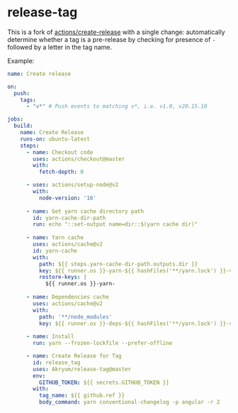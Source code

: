 # release-tag

This is a fork of [actions/create-release](https://github.com/actions/create-release) with a single change: automatically determine whether a tag is a pre-release by checking for presence of `-` followed by a letter in the tag name.

Example:

```yaml
name: Create release

on:
  push:
    tags:
      - "v*" # Push events to matching v*, i.e. v1.0, v20.15.10

jobs:
  build:
    name: Create Release
    runs-on: ubuntu-latest
    steps:
      - name: Checkout code
        uses: actions/checkout@master
        with:
          fetch-depth: 0

      - uses: actions/setup-node@v2
        with:
          node-version: '16'
      
      - name: Get yarn cache directory path
        id: yarn-cache-dir-path
        run: echo "::set-output name=dir::$(yarn cache dir)"
      
      - name: Yarn cache
        uses: actions/cache@v2
        id: yarn-cache
        with:
          path: ${{ steps.yarn-cache-dir-path.outputs.dir }}
          key: ${{ runner.os }}-yarn-${{ hashFiles('**/yarn.lock') }}-v3
          restore-keys: |
            ${{ runner.os }}-yarn-
      
      - name: Dependencies cache
        uses: actions/cache@v2
        with:
          path: '**/node_modules'
          key: ${{ runner.os }}-deps-${{ hashFiles('**/yarn.lock') }}-v3
      
      - name: Install
        run: yarn --frozen-lockfile --prefer-offline 

      - name: Create Release for Tag
        id: release_tag
        uses: Akryum/release-tag@master
        env:
          GITHUB_TOKEN: ${{ secrets.GITHUB_TOKEN }}
        with:
          tag_name: ${{ github.ref }}
          body_command: yarn conventional-changelog -p angular -r 2
```
